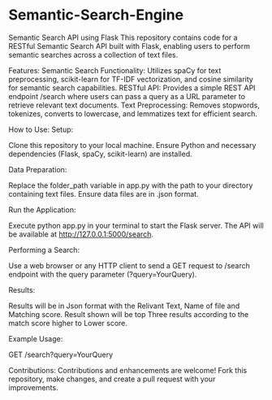 # Semantic-Search-Engine


Semantic Search API using Flask
This repository contains code for a RESTful Semantic Search API built with Flask, enabling users to perform semantic searches across a collection of text files.

Features:
Semantic Search Functionality: Utilizes spaCy for text preprocessing, scikit-learn for TF-IDF vectorization, and cosine similarity for semantic search capabilities.
RESTful API: Provides a simple REST API endpoint /search where users can pass a query as a URL parameter to retrieve relevant text documents.
Text Preprocessing: Removes stopwords, tokenizes, converts to lowercase, and lemmatizes text for efficient search.


How to Use:
Setup:

Clone this repository to your local machine.
Ensure Python and necessary dependencies (Flask, spaCy, scikit-learn) are installed.


Data Preparation:

Replace the folder_path variable in app.py with the path to your directory containing text files.
Ensure data files are in .json format.


Run the Application:

Execute python app.py in your terminal to start the Flask server.
The API will be available at http://127.0.0.1:5000/search.


Performing a Search:

Use a web browser or any HTTP client to send a GET request to /search endpoint with the query parameter (?query=YourQuery).


Results:

Results will be in Json format with the Relivant Text, Name of file and Matching score. Result shown will be top Three results according to the match score higher to Lower score.


Example Usage:


GET /search?query=YourQuery


Contributions:
Contributions and enhancements are welcome! Fork this repository, make changes, and create a pull request with your improvements.
